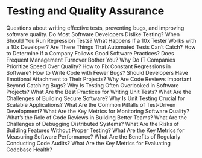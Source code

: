 # Testing and Quality Assurance

Questions about writing effective tests, preventing bugs, and improving software quality.
Do Most Software Developers Dislike Testing?
When Should You Run Regression Tests?
What Happens If a 10x Tester Works with a 10x Developer?
Are There Things That Automated Tests Can’t Catch?
How to Determine If a Company Follows Good Software Practices?
Does Frequent Management Turnover Bother You?
Why Do IT Companies Prioritize Speed Over Quality?
How to Fix Constant Regressions in Software?
How to Write Code with Fewer Bugs?
Should Developers Have Emotional Attachment to Their Projects?
Why Are Code Reviews Important Beyond Catching Bugs?
Why Is Testing Often Overlooked in Software Projects?
What Are the Best Practices for Writing Unit Tests?
What Are the Challenges of Building Secure Software?
Why Is Unit Testing Crucial for Scalable Applications?
What Are the Common Pitfalls of Test-Driven Development?
What Are the Key Metrics for Monitoring Software Quality?
What’s the Role of Code Reviews in Building Better Teams?
What Are the Challenges of Debugging Distributed Systems?
What Are the Risks of Building Features Without Proper Testing?
What Are the Key Metrics for Measuring Software Performance?
What Are the Benefits of Regularly Conducting Code Audits?
What Are the Key Metrics for Evaluating Codebase Health?